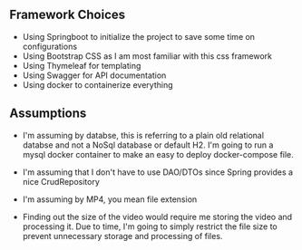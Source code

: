 ## Framework Choices

- Using Springboot to initialize the project to save some time on configurations
- Using Bootstrap CSS as I am most familiar with this css framework
- Using Thymeleaf for templating 
- Using Swagger for API documentation
- Using docker to containerize everything


## Assumptions

- I'm assuming by databse, this is referring to a plain old relational databse 
and not a NoSql database or default H2. I'm going to run a mysql docker container 
to make an easy to deploy docker-compose file. 

- I'm assuming that I don't have to use DAO/DTOs since Spring provides a nice
CrudRepository

- I'm assuming by MP4, you mean file extension
- Finding out the size of the video would require me storing the video and processing it.
Due to time, I'm going to simply restrict the file size to prevent unnecessary storage
and processing of files. 

